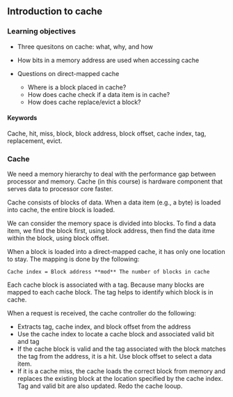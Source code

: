 ## Introduction to cache

### Learning objectives

* Three quesitons on cache:  what, why, and how

* How bits in a memory address are used when accessing cache 

* Questions on direct-mapped cache 

    * Where is a block placed in cache?
    * How does cache check if a data item is in cache? 
    * How does cache replace/evict a block?

#### Keywords

Cache, hit, miss, block, block address, block offset, cache index, tag,
replacement, evict.

### Cache

We need a memory hierarchy to deal with the performance gap between
processor and memory. Cache (in this course) is hardware component
that serves data to processor core faster. 

Cache consists of blocks of data. When a data item (e.g., a byte)  is loaded
into cache, the entire block is loaded. 

We can consider the memory space is divided into blocks. To find a data item,
we find the block first, using block address, then find the data itme within
the block, using block offset.

When a block is loaded into a direct-mapped cache, it has only one location 
to stay. The mapping is done by the following:

    Cache index = Block address **mod** The number of blocks in cache

Each cache block is associated with a tag. Because many blocks are mapped to each
cache block. The tag helps to identify which block is in cache.

When a request is received, the cache controller do the following:

*   Extracts tag, cache index, and block offset from the address
*   Use the cache index to locate a cache block and associated valid bit and tag
*   If the cache block is valid and the tag associated with the block 
    matches the tag from the address, it is a hit. Use block offset to select 
    a data item.
*   If it is a cache miss, the cache loads the correct block from memory and
    replaces the existing block at the location specified by the cache index.
    Tag and valid bit are also updated. Redo the cache looup. 
